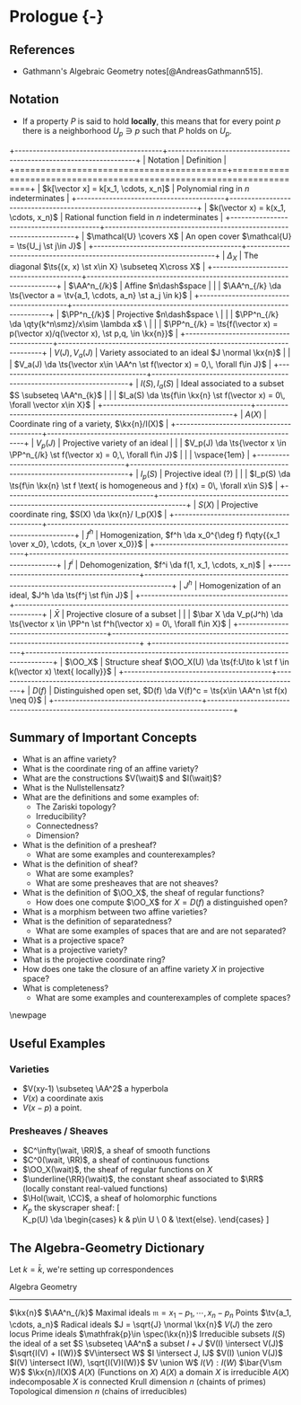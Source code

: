 # Prologue {-}

## References 

- Gathmann's Algebraic Geometry notes[@AndreasGathmann515].

## Notation

- If a property $P$ is said to hold **locally**, this means that for every point $p$ there is a neighborhood $U_p \ni p$ such that $P$ holds on $U_p$.

+-----------------------------------------+---------------------------------------------------------------------+
| Notation                                | Definition                                                          |
+=========================================+=====================================================================+
| $k[\vector x] = k[x_1, \cdots, x_n]$    | Polynomial ring in $n$ indeterminates                               |
+-----------------------------------------+---------------------------------------------------------------------+
| $k(\vector x) = k(x_1, \cdots, x_n)$    | Rational function field in $n$ indeterminates                       |
+-----------------------------------------+---------------------------------------------------------------------+
| $\mathcal{U} \covers X$                 | An open cover $\mathcal{U} = \ts{U_j \st j\in J}$                   |
+-----------------------------------------+---------------------------------------------------------------------+
| $\Delta_X$                              | The diagonal $\ts{(x, x) \st x\in X} \subseteq X\cross X$           |
+-----------------------------------------+---------------------------------------------------------------------+
| $\AA^n_{/k}$                            | Affine $n\dash$space                                                  |
|                                         | $\AA^n_{/k} \da \ts{\vector a = \tv{a_1, \cdots, a_n} \st a_j \in k}$ |
+-----------------------------------------+-----------------------------------------------------------------------+
| $\PP^n_{/k}$                            | Projective $n\dash$space \                                              |
|                                         | $\PP^n_{/k} \da \qty{k^n\smz}/x\sim \lambda x$ \                        |
|                                         | $\PP^n_{/k} = \ts{f(\vector x) = p(\vector x)/q(\vector x), \st p,q, \in \kx{n}}$  |
+-----------------------------------------+-------------------------------------------------------------------------+
| $V(J), V_a(J)$                          | Variety associated to an ideal $J \normal \kx{n}$                     |
|                                         | $V_a(J) \da \ts{\vector x\in \AA^n \st f(\vector x) = 0,\, \forall f\in J}$  |
+-----------------------------------------+-----------------------------------------------------------------------+
| $I(S), I_a(S)$                          | Ideal associated to a subset $S \subseteq \AA^n_{k}$                  | 
|                                         | $I_a(S) \da \ts{f\in \kx{n} \st f(\vector x) = 0\, \forall \vector x\in X}$  |
+-----------------------------------------+-----------------------------------------------------------------------+
| $A(X)$                                  | Coordinate ring of a variety, $\kx{n}/I(X)$                           |
+-----------------------------------------+-----------------------------------------------------------------------+
| $V_p(J)$                                | Projective variety of an ideal                                        |
|                                         | $V_p(J) \da \ts{\vector x \in \PP^n_{/k} \st f(\vector x) = 0,\, \forall f\in J}$ |
|                                         | \vspace{1em}                                                                            |
+-----------------------------------------+-----------------------------------------------------------------------------+
| $I_p(S)$                                | Projective ideal (?)                                                                |
|                                         | $I_p(S) \da \ts{f\in \kx{n} \st f \text{ is homogeneous and } f(x) = 0\, \forall x\in S}$  |
+-----------------------------------------+-------------------------------------------------------------------------------------+
| $S(X)$                                  | Projective coordinate ring, $S(X) \da \kx{n}/ I_p(X)$                                        |
+-----------------------------------------+-------------------------------------------------------------------------------------+
| $f^h$                                   | Homogenization, $f^h \da x_0^{\deg f} f\qty{{x_1 \over x_0}, \cdots, {x_n \over x_0}}$      |
+-----------------------------------------+-------------------------------------------------------------------------------------+
| $f^i$                                   | Dehomogenization, $f^i \da f(1, x_1, \cdots, x_n)$                                          |
+-----------------------------------------+-------------------------------------------------------------------------------------+
| $J^h$                                   | Homogenization of an ideal, $J^h \da \ts{f^j \st f\in J}$                                   |
+-----------------------------------------+-------------------------------------------------------------------------------------+
| $\bar X$                                | Projective closure of a subset                                                      |
|                                         | $\bar X \da V_p(J^h) \da \ts{\vector x \in \PP^n \st f^h(\vector x) = 0\, \forall f\in X}$ |
+-----------------------------------------+-------------------------------------------------------------------------------------+
+-----------------------------------------+-------------------------------------------------------------------------------------+
| $\OO_X$                                 | Structure sheaf $\OO_X(U) \da \ts{f:U\to k \st f \in k(\vector x) \text{ locally}}$              |
+-----------------------------------------+-------------------------------------------------------------------------------------+
| $D(f)$                                  | Distinguished open set, $D(f) \da V(f)^c = \ts{x\in \AA^n \st f(x) \neq 0}$           |
+-----------------------------------------+-------------------------------------------------------------------------------------+




## Summary of Important Concepts

- What is an affine variety?
- What is the coordinate ring of an affine variety?
- What are the constructions $V(\wait)$ and $I(\wait)$?
- What is the Nullstellensatz?
- What are the definitions and some examples of:
  - The Zariski topology?
  - Irreducibility?
  - Connectedness?
  - Dimension?
- What is the definition of a presheaf?
  - What are some examples and counterexamples?
- What is the definition of sheaf?
  - What are some examples?
  - What are some presheaves that are not sheaves?
- What is the definition of $\OO_X$, the sheaf of regular functions?
  - How does one compute $\OO_X$ for $X = D(f)$ a distinguished open?
- What is a morphism between two affine varieties?
- What is the definition of separatedness?
  - What are some examples of spaces that are and are not separated?
- What is a projective space?
- What is a projective variety?
- What is the projective coordinate ring?
- How does one take the closure of an affine variety $X$ in projective space?
- What is completeness?
  - What are some examples and counterexamples of complete spaces?



\newpage

## Useful Examples

### Varieties

- $V(xy-1) \subseteq \AA^2$ a hyperbola
- $V(x)$ a coordinate axis
- $V(x-p)$ a point.

### Presheaves / Sheaves

- $C^\infty(\wait, \RR)$, a sheaf of smooth functions
- $C^0(\wait, \RR)$, a sheaf of continuous functions
- $\OO_X(\wait)$, the sheaf of regular functions on $X$
- $\underline{\RR}(\wait)$, the constant sheaf associated to $\RR$ (locally constant real-valued functions)
- $\Hol(\wait, \CC)$, a sheaf of holomorphic functions
- $K_p$ the skyscraper sheaf:
\[  
K_p(U) \da 
\begin{cases}
k & p\in U \\
0 & \text{else}.
\end{cases}
\]



## The Algebra-Geometry Dictionary

Let $k=\bar k$, we're setting up correspondences


Algebra                                                         Geometry
-----------------------------------------------------------     ------------------------------
$\kx{n}$                                                        $\AA^n_{/k}$
Maximal ideals $\mathfrak{m}={x_1 - p_1, \cdots, x_n - p_n}$    Points $\tv{a_1, \cdots, a_n}$
Radical ideals $J = \sqrt{J} \normal \kx{n}$                    $V(J)$ the zero locus
Prime ideals $\mathfrak{p}\in \spec(\kx{n})$                    Irreducible subsets
$I(S)$ the ideal of a set                                       $S \subseteq \AA^n$ a subset
$I + J$                                                         $V(I) \intersect V(J)$
$\sqrt{I(V) + I(W)}$                                            $V\intersect W$
$I \intersect J, IJ$                                            $V(I) \union V(J)$
$I(V) \intersect I(W), \sqrt{I(V)I(W)}$                         $V \union W$
$I(V) : I(W)$                                                   $\bar{V\sm W}$
$\kx{n}/I(X)$                                                   $A(X)$ (Functions on $X$)
$A(X)$ a domain                                                 $X$ is irreducible
$A(X)$ indecomposable                                           $X$ is connected
Krull dimension $n$ (chaints of primes)                         Topological dimension $n$ (chains of irreducibles)


